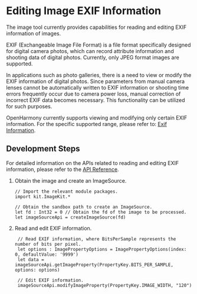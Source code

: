 # Editing Image EXIF Information

The image tool currently provides capabilities for reading and editing EXIF information of images.

EXIF (Exchangeable Image File Format) is a file format specifically designed for digital camera photos, which can record attribute information and shooting data of digital photos. Currently, only JPEG format images are supported.

In applications such as photo galleries, there is a need to view or modify the EXIF information of digital photos. Since parameters from manual camera lenses cannot be automatically written to EXIF information or shooting time errors frequently occur due to camera power loss, manual correction of incorrect EXIF data becomes necessary. This functionality can be utilized for such purposes.

OpenHarmony currently supports viewing and modifying only certain EXIF information. For the specific supported range, please refer to: [Exif Information](../../../../API_Reference/source_en/ImageKit/cj-apis-image.md#enum-propertykey).

## Development Steps

For detailed information on the APIs related to reading and editing EXIF information, please refer to the [API Reference](../../../../API_Reference/source_en/ImageKit/cj-apis-image.md#func-getimagepropertypropertykey-imagepropertyoptions).

1. Obtain the image and create an ImageSource.

   <!-- compile -->

   ```cangjie
   // Import the relevant module packages.
   import kit.ImageKit.*

   // Obtain the sandbox path to create an ImageSource.
   let fd : Int32 = 0 // Obtain the fd of the image to be processed.
   let imageSourceApi = createImageSource(fd)
   ```

2. Read and edit EXIF information.

    <!-- compile -->

   ```cangjie
    // Read EXIF information, where BitsPerSample represents the number of bits per pixel.
    let options : ImagePropertyOptions = ImagePropertyOptions(index: 0, defaultValue: '9999')
    let data = imageSourceApi.getImageProperty(PropertyKey.BITS_PER_SAMPLE, options: options)

    // Edit EXIF information.
    imageSourceApi.modifyImageProperty(PropertyKey.IMAGE_WIDTH, "120")
    ```